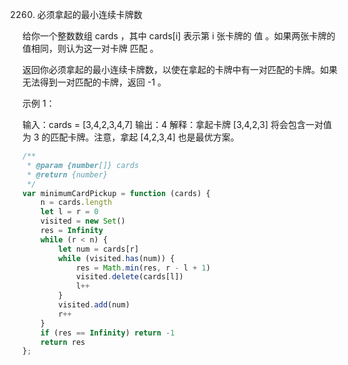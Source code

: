 2260. 必须拿起的最小连续卡牌数

给你一个整数数组 cards ，其中 cards[i] 表示第 i 张卡牌的 值 。如果两张卡牌的值相同，则认为这一对卡牌 匹配 。

返回你必须拿起的最小连续卡牌数，以使在拿起的卡牌中有一对匹配的卡牌。如果无法得到一对匹配的卡牌，返回 -1 。

 

示例 1：

输入：cards = [3,4,2,3,4,7]
输出：4
解释：拿起卡牌 [3,4,2,3] 将会包含一对值为 3 的匹配卡牌。注意，拿起 [4,2,3,4] 也是最优方案。
```js   
/**
 * @param {number[]} cards
 * @return {number}
 */
var minimumCardPickup = function (cards) {
    n = cards.length
    let l = r = 0
    visited = new Set()
    res = Infinity
    while (r < n) {
        let num = cards[r]
        while (visited.has(num)) {
            res = Math.min(res, r - l + 1)
            visited.delete(cards[l])
            l++
        }
        visited.add(num)
        r++
    }
    if (res == Infinity) return -1
    return res
};